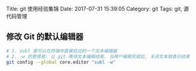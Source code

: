 Title: git 使用经验集锦
Date: 2017-07-31 15:39:05
Category: git
Tags: git, 源代码管理

## 修改 Git 的默认编辑器

```bash
# 1. subl 是可以在终端中直接启动的一个文本编辑器
# 2. -w 的意思是: 让 git 等待文本编辑结束. 当用户编辑完成后, 关闭文本就表示结束
git config --global core.editor "subl -w"
```

